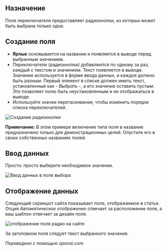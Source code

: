 <!-- Filename: J3.x:Adding_custom_fields/Radio_Field / Display title: Радиополе -->

## Назначение

Поле переключателя предоставляет радиокнопки, из которых может быть выбрана только одна.

## Создание поля

* **Ярлык** основывается на названии и появляется в выводе перед выбранным значением.
* Переключатели (радиокнопки) добавляются по одному за раз, каждый с текстом и значением. Текст
появляется в выводе. Значение используется в форме ввода данных, и каждое должно быть разным. Первый элемент в списке должен иметь текст, установленный как 
*- Выбрать -*, а его значение оставить пустым. Это позволяет полю быть неустановленным и не отображаться в выводе.
* Используйте значки перетаскивания, чтобы изменить порядок списка переключателей.

![Создание радиокнопки](../../../en/images/fields/fields-radio-edit.png)

**Примечание:** В этом примере включение типа поля в название предназначено только для 
демонстрационных целей. Опустите его в своих собственных названиях полей.

## Ввод данных

Просто: просто выберите необходимое значение.

![Ввод данных в поле выбора](../../../en/images/fields/fields-radio-data-entry.png)

## Отображение данных

Следующий скриншот сайта показывает поле, отображаемое в статье. Опция *Автоматическое отображение* отвечает за расположение поля, а ваш шаблон отвечает за дизайн поля.

![отображение поля радио на сайте](../../../en/images/fields/fields-radio-site.png)

За заголовком поля следует текст выбранного значения.

*Переведено с помощью openai.com*


